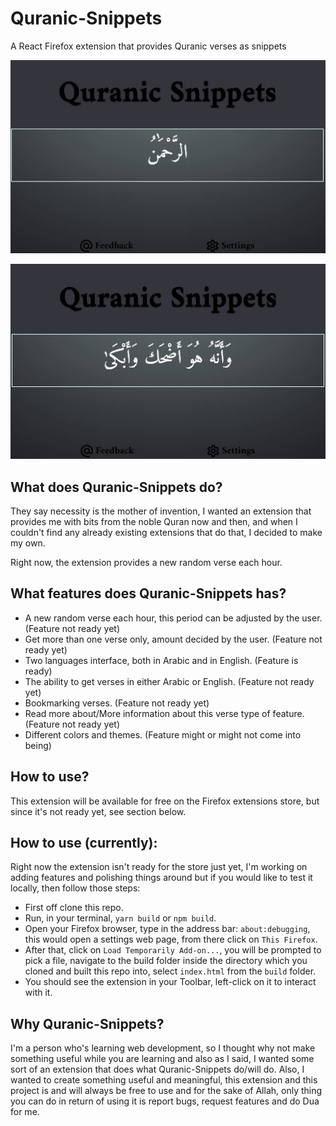 # Quranic-Snippets

A React Firefox extension that provides Quranic verses as snippets

<div align="center">

![demo img](./src/img/demo/demo-2.jpg)

![demo img](./src/img/demo/demo.jpg)

</div>

## What does Quranic-Snippets do?

They say necessity is the mother of invention, I wanted an extension that provides me with bits from the noble Quran now and then, and when I couldn't find any already existing extensions that do that, I decided to make my own.

Right now, the extension provides a new random verse each hour.

## What features does Quranic-Snippets has?

-   A new random verse each hour, this period can be adjusted by the user. (Feature not ready yet)
-   Get more than one verse only, amount decided by the user. (Feature not ready yet)
-   Two languages interface, both in Arabic and in English. (Feature is ready)
-   The ability to get verses in either Arabic or English. (Feature not ready yet)
-   Bookmarking verses. (Feature not ready yet)
-   Read more about/More information about this verse type of feature. (Feature not ready yet)
-   Different colors and themes. (Feature might or might not come into being)

## How to use?

This extension will be available for free on the Firefox extensions store, but since it's not ready yet, see section below.

## How to use (currently):

Right now the extension isn't ready for the store just yet, I'm working on adding features and polishing things around but if you would like to test it locally, then follow those steps:

-   First off clone this repo.
-   Run, in your terminal, `yarn build` or `npm build`.
-   Open your Firefox browser, type in the address bar: `about:debugging`, this would open a settings web page, from there click on `This Firefox`.
-   After that, click on `Load Temporarily Add-on...`, you will be prompted to pick a file, navigate to the build folder inside the directory which you cloned and built this repo into, select `index.html` from the `build` folder.
-   You should see the extension in your Toolbar, left-click on it to interact with it.

## Why Quranic-Snippets?

I'm a person who's learning web development, so I thought why not make something useful while you are learning and also as I said, I wanted some sort of an extension that does what Quranic-Snippets do/will do. Also, I wanted to create something useful and meaningful, this extension and this project is and will always be free to use and for the sake of Allah, only thing you can do in return of using it is report bugs, request features and do Dua for me.
